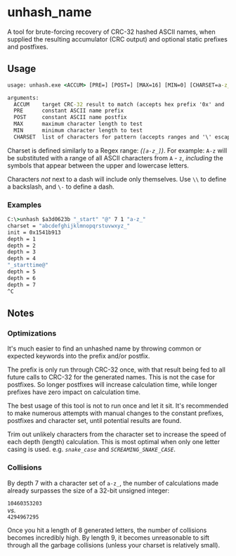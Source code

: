 # unhash\_name #

A tool for brute-forcing recovery of CRC-32 hashed ASCII names, when supplied the resulting accumulator (CRC output) and optional static prefixes and postfixes.


## Usage

```bat
usage: unhash.exe <ACCUM> [PRE=] [POST=] [MAX=16] [MIN=0] [CHARSET=a-z_0-9]

arguments:
  ACCUM    target CRC-32 result to match (accepts hex prefix '0x' and '$')
  PRE      constant ASCII name prefix
  POST     constant ASCII name postfix
  MAX      maximum character length to test
  MIN      minimum character length to test
  CHARSET  list of characters for pattern (accepts ranges and '\' escapes)
```

Charset is defined similarly to a Regex range: *(`[a-z_]`)*. For example: `A-z` will be substituted with a range of all ASCII characters from `A` - `z`, *including* the symbols that appear between the upper and lowercase letters.

Characters *not* next to a dash will include only themselves. Use `\\` to define a backslash, and `\-` to define a dash.

### Examples

```bat
C:\>unhash $a3d0623b "_start" "@" 7 1 "a-z_"
charset = "abcdefghijklmnopqrstuvwxyz_"
init = 0x1541b913
depth = 1
depth = 2
depth = 3
depth = 4
"_starttime@"
depth = 5
depth = 6
depth = 7
^C
```

## Notes

### Optimizations

It's much easier to find an unhashed name by throwing common or expected keywords into the prefix and/or postfix.

The prefix is only run through CRC-32 once, with that result being fed to all future calls to CRC-32 for the generated names. This is not the case for postfixes. So longer postfixes will increase calculation time, while longer prefixes have zero impact on calculation time.

The best usage of this tool is not to run once and let it sit. It's recommended to make numerous attempts with manual changes to the constant prefixes, postfixes and character set, until potential results are found.

Trim out unlikely characters from the character set to increase the speed of each depth (length) calculation. This is most optimal when only one letter casing is used. e.g. *`snake_case`* and *`SCREAMING_SNAKE_CASE`*.

### Collisions

By depth 7 with a character set of `a-z_`, the number of calculations made already surpasses the size of a 32-bit unsigned integer:

`10460353203`<br>*vs.*<br>`4294967295`

Once you hit a length of 8 generated letters, the number of collisions becomes incredibly high. By length 9, it becomes unreasonable to sift through all the garbage collisions (unless your charset is relatively small).

